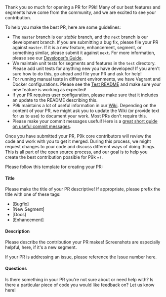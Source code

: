 Thank you so much for opening a PR for P9k! Many of our best features and segments have come from the community, and we are excited to see your contribution.

To help you make the best PR, here are some guidelines:

  - The `master` branch is our *stable* branch, and the `next` branch is our development branch. If you are submitting a bug fix, please file your PR against `master`. If it is a new feature, enhancement, segment, or something similar, please submit it against `next`. For more information, please see our [Developer's Guide](https://github.com/bhilburn/powerlevel9k/wiki/Developer's-Guide).
  - We maintain unit tests for segments and features in the `test` directory. Please add unit tests for anything new you have developed! If you aren't sure how to do this, go ahead and file your PR and ask for help!
  - For running manual tests in different environments, we have Vagrant and Docker configurations. Please see the [Test README](https://github.com/bhilburn/powerlevel9k/blob/next/TESTS.md) and make sure your new feature is working as expected!
  - If your PR requires user configuration, please make sure that it includes an update to the README describing this.
  - P9k maintains a lot of useful information in our [Wiki](https://github.com/bhilburn/powerlevel9k/wiki). Depending on the content of your PR, we might ask you to update the Wiki (or provide text for us to use) to document your work. Most PRs don't require this.
  - Please make your commit messages useful! Here is a [great short guide on useful commit messages](https://code.likeagirl.io/useful-tips-for-writing-better-git-commit-messages-808770609503).

Once you have submitted your PR, P9k core contributors will review the code and work with you to get it merged. During this process, we might request changes to your code and discuss different ways of doing things. This is all part of the open source process, and our goal is to help you create the best contribution possible for P9k `=)`.

Please follow this template for creating your PR:

#### Title

Please make the title of your PR descriptive! If appropriate, please prefix the title with one of these tags:

- [Bugfix]
- [New Segment]
- [Docs]
- [Enhancement]

#### Description

Please describe the contribution your PR makes! Screenshots are especially helpful, here, if it's a new segment.

If your PR is addressing an issue, please reference the Issue number here.

#### Questions

Is there something in your PR you're not sure about or need help with? Is there a particular piece of code you would like feedback on? Let us know here!
